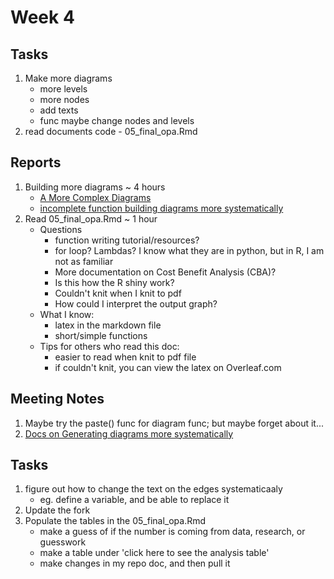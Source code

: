 # Week 4

## Tasks 
1. Make more diagrams
   - more levels
   - more nodes
   - add texts
   - func maybe change nodes and levels
2. read documents code - 05_final_opa.Rmd


## Reports
1. Building more diagrams ~ 4 hours
   - [A More Complex Diagrams](https://github.com/sophiabai2022/URAP-week-progress/blob/master/04-sophia/Week%204/More_diagrams.Rmd)
   - [incomplete function building diagrams more systematically](https://github.com/sophiabai2022/URAP-week-progress/blob/master/04-sophia/Week%204/Function_build_diagrams.Rmd)
2. Read 05_final_opa.Rmd ~ 1 hour
   - Questions
     - function writing tutorial/resources?
     - for loop? Lambdas? I know what they are in python, but in R, I am not as familiar
     - More documentation on Cost Benefit Analysis (CBA)?
     - Is this how the R shiny work?
     - Couldn't knit when I knit to pdf
     - How could I interpret the output graph?
   - What I know:
     - latex in the markdown file
     - short/simple functions
   - Tips for others who read this doc:
     - easier to read when knit to pdf file
     - if couldn't knit, you can view the latex on Overleaf.com

## Meeting Notes
1. Maybe try the paste() func for diagram func; but maybe forget about it...
2. [Docs on Generating diagrams more systematically](https://rich-iannone.github.io/DiagrammeR/traversals.html)

## Tasks
1. figure out how to change the text on the edges systematicaaly 
   - eg. define a variable, and be able to replace it
2. Update the fork
3. Populate the tables in the 05_final_opa.Rmd
   - make a guess of if the number is coming from data, research, or guesswork
   - make a table under 'click here to see the analysis table'
   - make changes in my repo doc, and then pull it
